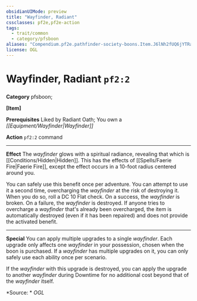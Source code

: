 ```yaml
---
obsidianUIMode: preview
title: "Wayfinder, Radiant"
cssclasses: pf2e,pf2e-action
tags:
  - trait/common
  - category/pfsboon
aliases: "Compendium.pf2e.pathfinder-society-boons.Item.J6lNh2fUQ6jYTRak"
license: OGL
---
```

# Wayfinder, Radiant `pf2:2`

### 

**Category** pfsboon; 




**\[Item\]**

**Prerequisites** Liked by Radiant Oath; You own a _[[Equipment/Wayfinder|Wayfinder]]_

**Action** `pf2:2` command

* * *

**Effect** The _wayfinder_ glows with a spiritual radiance, revealing that which is [[Conditions/Hidden|Hidden]]. This has the effects of [[Spells/Faerie Fire|Faerie Fire]], except the effect occurs in a 10-foot radius centered around you.

You can safely use this benefit once per adventure. You can attempt to use it a second time, overcharging the _wayfinder_ at the risk of destroying it. When you do so, roll a DC 10 Flat check. On a success, the _wayfinder_ is broken. On a failure, the _wayfinder_ is destroyed. If anyone tries to overcharge a _wayfinder_ that's already been overcharged, the item is automatically destroyed (even if it has been repaired) and does not provide the activated benefit.

* * *

**Special** You can apply multiple upgrades to a single _wayfinder_. Each upgrade only affects one _wayfinder_ in your possession, chosen when the boon is purchased. If a _wayfinder_ has multiple upgrades on it, you can only safely use each ability once per scenario.

If the _wayfinder_ with this upgrade is destroyed, you can apply the upgrade to another _wayfinder_ during Downtime for no additional cost beyond that of the _wayfinder_ itself.

*Source: *
*OGL*